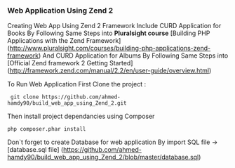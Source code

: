 ### Web Application Using Zend 2

Creating Web App Using Zend 2 Framework Include CURD Application for Books By Following Same Steps into **Pluralsight course** [Building PHP Applications with the Zend Framework] (http://www.pluralsight.com/courses/building-php-applications-zend-framework) And CURD Application for Albums By Following Same Steps into [Official Zend framework 2 Getting Started] (http://framework.zend.com/manual/2.2/en/user-guide/overview.html)

To Run Web Application First Clone the project :

```
 git clone https://github.com/ahmed-hamdy90/build_web_app_using_Zend_2.git
```

Then install project dependancies using Composer

``` 
php composer.phar install
```

Don`t forget to create Database for web application By import SQL file -> [database.sql file] (https://github.com/ahmed-hamdy90/build_web_app_using_Zend_2/blob/master/database.sql)

